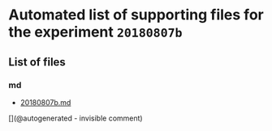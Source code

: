 # Automated list of supporting files for the __experiment `20180807b`__

## List of files

### md

* [20180807b.md](/us-draindump/exp/20180807b.md)


[](@autogenerated - invisible comment)